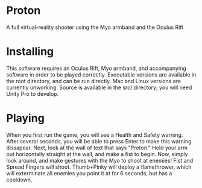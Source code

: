 Proton
======

A full virtual-reality shooter using the Myo armband and the Oculus Rift

Installing
=========
This software requires an Oculus Rift, Myo armband, and accompanying software in order to be played correctly.
Executable versions are available in the root directory, and can be run directly. Mac and Linux versions are currently unworking. Source is available in the src/ directory; you will need Unity Pro to develop.

Playing
=========
When you first run the game, you will see a Health and Safety warning. After several seconds, you will be able to press Enter to make this warning dissapear.
Next, look at the wall of text that says "Proton." Hold your arm out horizontally straight at the wall, and make a fist to begin.
Now, simply look around, and make gestures with the Myo to shoot at enemies! Fist and Spread Fingers will shoot. Thumb+Pinky will deploy a flamethrower, which will exterminate
all enemies you point it at for 6 seconds, but has a cooldown.
